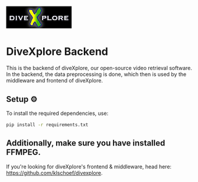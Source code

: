 # ![Logo of diveXplore.](/assets/diveXplore.png) 
# DiveXplore Backend

This is the backend of diveXplore, our open-source video retrieval software. In the backend, the data preprocessing is done, which then is used by the middleware and frontend of diveXplore.

## Setup ⚙️
To install the required dependencies, use:
```bash
pip install -r requirements.txt
```
Additionally, make sure you have installed FFMPEG.
---
If you're looking for diveXplore's frontend & middleware, head here: https://github.com/klschoef/divexplore.
